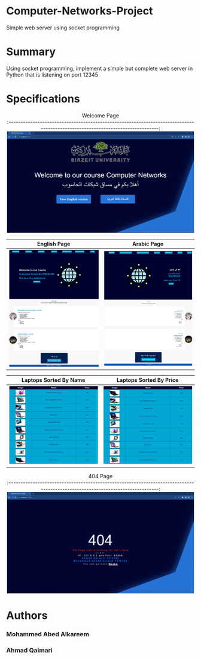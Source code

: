 
# Computer-Networks-Project
Simple web server using socket programming



# Summary
Using socket programming, implement a simple but complete web server in Python that is listening on port 12345

# Specifications


<p align="center" >
Welcome Page <br>                                                         
:------------------------------------------------------------------------------------------------------------------------------:

  <img src="https://github.com/Mohammed-Abed-Alkareem/Computer-Networks-Project/blob/main/ScreenShots/main.jpg" width="500vw" />
</p>

English Page                                                       |  Arabic Page
:---------------------------------------------------------------:|:---------------------------------------------------------------:
<img src="https://github.com/Mohammed-Abed-Alkareem/Computer-Networks-Project/blob/main/ScreenShots/english.jpeg" width="500vw">  |  <img src="https://github.com/Mohammed-Abed-Alkareem/Computer-Networks-Project/blob/main/ScreenShots/arabic.jpeg" width="500vw">

Laptops Sorted By Name                                                       |  Laptops Sorted By Price 
:---------------------------------------------------------------:|:---------------------------------------------------------------:
<img src="https://github.com/Mohammed-Abed-Alkareem/Computer-Networks-Project/blob/main/ScreenShots/name.jpeg" width="500vw">  |  <img src="https://github.com/Mohammed-Abed-Alkareem/Computer-Networks-Project/blob/main/ScreenShots/price.jpeg" width="500vw">

<p align="center" >
404 Page <br>                                                         
:------------------------------------------------------------------------------------------------------------------------------:

  <img src="https://github.com/Mohammed-Abed-Alkareem/Computer-Networks-Project/blob/main/ScreenShots/404.jpg" width="500vw" />
</p>


# Authors

### Mohammed Abed Alkareem
### Ahmad Qaimari
